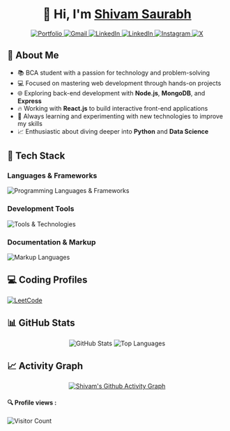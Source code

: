 <div align="center">

# 👋 Hi, I'm [Shivam Saurabh](https://shivamsaurabh25-portfolio.vercel.app/)

<div>
  <a href="https://shivamsaurabh25-portfolio.vercel.app/" target="_blank">
    <img src="https://img.shields.io/badge/Portfolio-FF5722?style=for-the-badge&logo=firefox-browser&logoColor=white" alt="Portfolio" />
  </a>
  <a href="mailto:shivamsaurabh2862@gmail.com">
    <img src="https://img.shields.io/badge/Gmail-EA4335?style=for-the-badge&logo=gmail&logoColor=white" alt="Gmail" />
  </a>
  <a href="https://www.linkedin.com/in/shivamsaurabh25/" target="_blank">
    <img src="https://img.shields.io/badge/LinkedIn-0A66C2?style=for-the-badge&logo=LinkedIn&logoColor=white" alt="LinkedIn" />
  </a>
  <a href="https://dev.to/shivamsaurabh25/" target="_blank">
    <img src="https://img.shields.io/badge/dev.to-0A66C?style=for-the-badge&logo=dev.to&logoColor=white" alt="LinkedIn" />
  </a>
 <a href="https://www.instagram.com/shivamsaurabh25/" target="_blank">
    <img src="https://img.shields.io/badge/Instagram-E4405F?style=for-the-badge&logo=instagram&logoColor=white" alt="Instagram" />
  </a>
  <a href="https://x.com/shivamsaurabh25" target="_blank">
    <img src="https://img.shields.io/badge/X-1DA1F2?style=for-the-badge&logo=X&logoColor=white" alt="X" />
  </a>
</div>

</div>

## 🚀 About Me

- 📚 BCA student with a passion for technology and problem-solving
- 💻 Focused on mastering web development through hands-on projects
- 🌐 Exploring back-end development with **Node.js**, **MongoDB**, and **Express**
- 🔥 Working with **React.js** to build interactive front-end applications
- 🎯 Always learning and experimenting with new technologies to improve my skills
- 📈 Enthusiastic about diving deeper into **Python** and **Data Science**

## 🔧 Tech Stack

### Languages & Frameworks
<div align="left">
  <img src="https://skillicons.dev/icons?i=c,cpp,html,css,js,react,mongodb" alt="Programming Languages & Frameworks" />
</div>

### Development Tools
<div align="left">
  <img src="https://skillicons.dev/icons?i=git,github,vscode" alt="Tools & Technologies" />
</div>

### Documentation & Markup
<div align="left">
  <img src="https://skillicons.dev/icons?i=md,html" alt="Markup Languages" />
</div>

## 💻 Coding Profiles
<div align="left">
  <a href="https://leetcode.com/u/4EuJwkMDyV/" target="_blank">
    <img src="https://img.shields.io/badge/LeetCode-FFA116?style=for-the-badge&logo=leetcode&logoColor=black" alt="LeetCode"/>
  </a>
</div>

## 📊 GitHub Stats

<div align="center">
  <img src="https://github-readme-stats.vercel.app/api?username=shivamsaurabh25&show_icons=true&theme=radical&hide_border=true&bg_color=0D1117&title_color=00FF00&icon_color=00FF00&text_color=FFFFFF" alt="GitHub Stats" />
  
  <img src="https://github-readme-stats.vercel.app/api/top-langs/?username=shivamsaurabh25&theme=dark&hide_border=true&background=0D1117&title_color=00FF00&text_color=FFFFFF&layout=compact&card_width=500" alt="Top Languages" />
</div>

## 📈 Activity Graph

<div align="center">

[![Shivam's Github Activity Graph](https://github-readme-activity-graph.vercel.app/graph?username=shivamsaurabh25&theme=github-dark&hide_border=true&bg_color=0D1117&line=00FF00&point=FFFFFF&title_color=FFFFFF)](https://github.com/shivamsaurabh25)

</div>

#### 🔍 Profile views :

![Visitor Count](https://profile-counter.glitch.me/{shivamsaurabh25}/count.svg)

